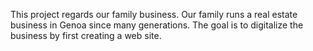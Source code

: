 This project regards our family business. Our family runs a real estate business in Genoa since many generations. The goal is to digitalize the business by first creating a web site.